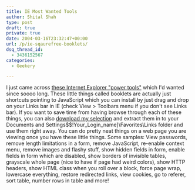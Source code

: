 ```yaml
---
title: IE Most Wanted Tools
author: Shital Shah
type: post
draft: true
private: true
date: 2004-03-16T23:32:47+00:00
url: /p/ie-sqaurefree-booklets/
dsq_thread_id:
  - 3436152567
categories:
  - Geekery

---
```

I just came across [these Internet Explorer "power tools"][1] which I'd wanted since soooo long. These little things called booklets are actually just shortcuts pointing to JavaScript which you can install by just drag and drop on your Links bar in IE (check View > Toolbars menu if you don't see Links bar). If you want to save time from having browse through each of these things, you can also [download my selection][2] and extract them in to your Documents and Settings$$!Your\_Login\_name]\Favorites\Links folder and use them right away. You can do pretty neat things on a web page you are viewing once you have these little things. Some samples: View passwords, remove length limitations in a form, remove JavaScript, re-enable context menu, remove images and flashy stuff, show hidden fields in form, enable fields in form which are disabled, show borders of invisible tables, grayscale whole page (nice to have if page had weird colors), show HTTP headers, show HTML class when you roll over a block, force page wrap, lowercase everything, restore redirected links, view cookies, go to referer, sort table, number rows in table and more!

 [1]: http://www.squarefree.com/bookmarklets/
 [2]: https://github.com/sytelus/Bookmarks